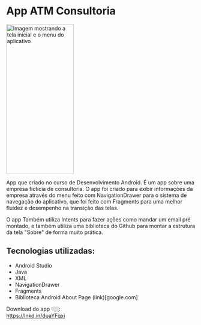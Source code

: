 
# App ATM Consultoria

<img src="https://media.licdn.com/dms/image/D4D22AQFWxHEMx5CCGw/feedshare-shrink_2048_1536/0/1680930764813?e=1684972800&v=beta&t=UkArBU-e_s6ECXPJ7nkwj6-uhoQc51tyPwvfUrggN5o" alt="Imagem mostrando a tela inicial e o menu do aplicativo" width="180" height="400" title="Tela inicial" />

App que criado no curso de Desenvolvimento Android.
É um app sobre uma empresa fictícia de consultoria.
O app foi criado para exibir informações da empresa através do menu feito com NavigationDrawer para o sistema de navegação do aplicativo, que foi feito com Fragments para uma melhor fluidez e desempenho na transição das telas.

O app Também utiliza Intents para fazer ações como mandar um email pré montado, e também utiliza uma biblioteca do Github para montar a estrutura da tela "Sobre" de forma muito prática.

## Tecnologias utilizadas:
* Android Studio
* Java
* XML
* NavigationDrawer
* Fragments
* Biblioteca Android About Page (link)[google.com]

Download do app 👇🏼:
<br/>
https://lnkd.in/duaYFqxi

